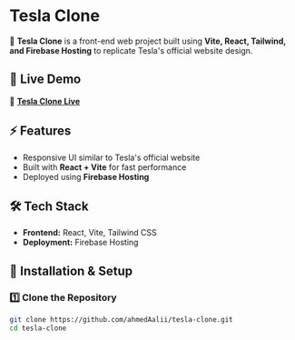# Tesla Clone

🚗 **Tesla Clone** is a front-end web project built using **Vite, React, Tailwind, and Firebase Hosting** to replicate Tesla's official website design.

## 🌟 Live Demo
🔗 **[Tesla Clone Live](https://tesla-clone-80523.web.app/)**

## ⚡ Features
- Responsive UI similar to Tesla's official website
- Built with **React + Vite** for fast performance
- Deployed using **Firebase Hosting**

## 🛠️ Tech Stack
- **Frontend:** React, Vite, Tailwind CSS 
- **Deployment:** Firebase Hosting

## 🚀 Installation & Setup

### 1️⃣ Clone the Repository
```sh
git clone https://github.com/ahmedAalii/tesla-clone.git
cd tesla-clone
